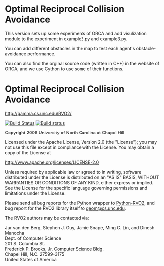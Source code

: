 Optimal Reciprocal Collision Avoidance
======================================
This version sets up some experiments of ORCA and add visulization module to the experiment in example2.py and example3.py.

You can add different obstacles in the map to test each agent's obstacle-avoidance performance.

You can also find the orginal source code (written in C++) in the website of ORCA, and we use Cython to use some of their functions.

Optimal Reciprocal Collision Avoidance
======================================

<http://gamma.cs.unc.edu/RVO2/>

[![Build Status](https://travis-ci.org/snape/RVO2.svg?branch=master)](https://travis-ci.org/snape/RVO2)
[![Build status](https://ci.appveyor.com/api/projects/status/0nyp7y4di8x1gh9o/branch/master?svg=true)](https://ci.appveyor.com/project/snape/rvo2)

Copyright 2008 University of North Carolina at Chapel Hill

Licensed under the Apache License, Version 2.0 (the "License");
you may not use this file except in compliance with the License.
You may obtain a copy of the License at

<http://www.apache.org/licenses/LICENSE-2.0>

Unless required by applicable law or agreed to in writing, software
distributed under the License is distributed on an "AS IS" BASIS,
WITHOUT WARRANTIES OR CONDITIONS OF ANY KIND, either express or implied.
See the License for the specific language governing permissions and
limitations under the License.

Please send all bug reports for the Python wrapper to
[Python-RVO2](https://github.com/sybrenstuvel/Python-RVO2), and bug
report for the RVO2 library itself to [geom@cs.unc.edu](mailto:geom@cs.unc.edu).

The RVO2 authors may be contacted via:

Jur van den Berg, Stephen J. Guy, Jamie Snape, Ming C. Lin, and Dinesh Manocha  
Dept. of Computer Science  
201 S. Columbia St.  
Frederick P. Brooks, Jr. Computer Science Bldg.  
Chapel Hill, N.C. 27599-3175  
United States of America
